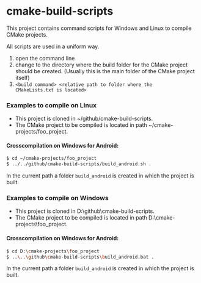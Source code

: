 # cmake-build-scripts

This project contains command scripts for Windows and Linux to compile CMake projects.

All scripts are used in a uniform way.

1. open the command line
2. change to the directory where the build folder for the CMake project should be created. (Usually this is the main folder of the CMake project itself)
3. <code>&lt;build command&gt; &lt;relative path to folder where the CMakeLists.txt is located&gt;</code>

### Examples to compile on Linux

- This project is cloned in ~/github/cmake-build-scripts.
- The CMake project to be compiled is located in path ~/cmake-projects/foo_project.

#### Crosscompilation on Windows for Android:

```bash
$ cd ~/cmake-projects/foo_project
$ ../../github/cmake-build-scripts/build_android.sh .
```

In the current path a folder <code>build_android</code> is created in which the project is built.

### Examples to compile on Windows

- This project is cloned in D:\github\cmake-build-scripts.
- The CMake project to be compiled is located in path D:\cmake-projects\foo_project.

#### Crosscompilation on Windows for Android:

```bash
$ cd D:\cmake-projects\foo_project
$ ..\..\github\cmake-build-scripts\build_android.bat .
```

In the current path a folder <code>build_android</code> is created in which the project is built.
